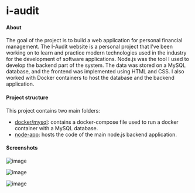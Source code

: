 # i-audit
  
#### About
  The goal of the project is to build a web application for personal financial management. The I-Audit website is a personal project that I've been working on to learn and practice modern technologies used in the industry for the development of software applications. Node.js was the tool I used to develop the backend part of the system. The data was stored on a MySQL database, and the frontend was implemented using HTML and CSS. I also worked with Docker containers to host the database and the backend application.
  
  #### Project structure
  
  This project contains two main folders:
- [docker/mysql](https://github.com/crsalves/i-audit/tree/main/docker/mysql): contains a docker-compose file used to run a docker container with a MySQL database. 
- [node-app](https://github.com/crsalves/i-audit/tree/main/node-app): hosts the code of the main node.js backend application. 
  
  
#### Screenshots

![image](https://user-images.githubusercontent.com/43006731/147156977-497f1606-6a54-4c50-848a-c6ee94013cff.png)

![image](https://user-images.githubusercontent.com/43006731/147157956-7725bf38-f338-4348-80a1-3786cc55bb51.png)

![image](https://user-images.githubusercontent.com/43006731/147157986-63b9b416-de42-457f-9b2e-5ec2c1f30b0f.png)
